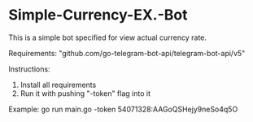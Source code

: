 # Simple-Currency-EX.-Bot

This is a simple bot specified for view actual currency rate.

Requirements:
"github.com/go-telegram-bot-api/telegram-bot-api/v5"

Instructions:
1) Install all requirements
2) Run it with pushing "-token" flag into it

Example:
go run main.go -token 54071328:AAGoQSHejy9neSo4q5O
